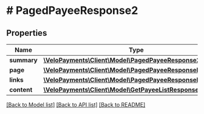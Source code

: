 # # PagedPayeeResponse2

## Properties

Name | Type | Description | Notes
------------ | ------------- | ------------- | -------------
**summary** | [**\VeloPayments\Client\Model\PagedPayeeResponse2Summary**](PagedPayeeResponse2Summary.md) |  | [optional]
**page** | [**\VeloPayments\Client\Model\PagedPayeeResponsePage**](PagedPayeeResponsePage.md) |  | [optional]
**links** | [**\VeloPayments\Client\Model\PagedPayeeResponseLinks[]**](PagedPayeeResponseLinks.md) |  | [optional]
**content** | [**\VeloPayments\Client\Model\GetPayeeListResponse[]**](GetPayeeListResponse.md) |  | [optional]

[[Back to Model list]](../../README.md#models) [[Back to API list]](../../README.md#endpoints) [[Back to README]](../../README.md)
